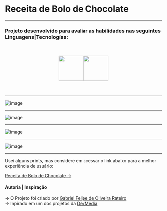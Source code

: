 # Receita de Bolo de Chocolate 
---

### Projeto desenvolvido para avaliar as habilidades nas seguintes Linguagens|Tecnologías:

<br>
<br>

<div width="150px" style="display: flex; justify-content: center;">

  <img src="https://github.com/GabrielFelipeOliveiraRateiroDev/Bolo-de-Chocolate/assets/149724308/9e3a1d57-9def-4df9-9eac-61c124c28b5b" width="80px" style="paddin-right: 30px;">
  <img src="https://github.com/GabrielFelipeOliveiraRateiroDev/Bolo-de-Chocolate/assets/149724308/6fc0862c-c023-4531-80e7-e03404ed1859" width="80px">
   
</div>

<br>
<br>

---

![image](https://github.com/GabrielFelipeOliveiraRateiroDev/Bolo-de-Chocolate/assets/149724308/53c96e89-829b-418b-90b6-677af296cade)

---

![image](https://github.com/GabrielFelipeOliveiraRateiroDev/Bolo-de-Chocolate/assets/149724308/3e4c6c0b-97f1-442a-81fe-0b583e036719)

---

![image](https://github.com/GabrielFelipeOliveiraRateiroDev/Bolo-de-Chocolate/assets/149724308/83f0344e-a065-48f0-8b01-90d40c208fa3)

---

![image](https://github.com/GabrielFelipeOliveiraRateiroDev/Bolo-de-Chocolate/assets/149724308/65b6e5ec-0020-4c36-a843-0186c5c4ba53)

---

Usei alguns prints, mas considere em acessar o link abaixo para a melhor experiência de usuário:

[Receita de Bolo de Chocolate -> ]()

#### Autoria | Inspiração

-> O Projeto foi criado por [Gabriel Felipe de Oliveira Rateiro](https://github.com/GabrielFelipeOliveiraRateiroDev) </br>
-> Inpirado em um dos projetos da [DevMedia](https://www.devmedia.com.br/)

